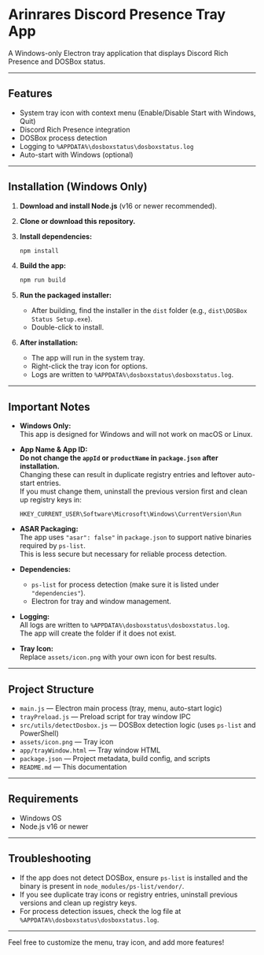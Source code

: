 # Arinrares Discord Presence Tray App

A Windows-only Electron tray application that displays Discord Rich Presence and DOSBox status.

---

## Features

- System tray icon with context menu (Enable/Disable Start with Windows, Quit)
- Discord Rich Presence integration
- DOSBox process detection
- Logging to `%APPDATA%\dosboxstatus\dosboxstatus.log`
- Auto-start with Windows (optional)

---

## Installation (Windows Only)

1. **Download and install Node.js** (v16 or newer recommended).

2. **Clone or download this repository.**

3. **Install dependencies:**
   ```powershell
   npm install
   ```

4. **Build the app:**
   ```powershell
   npm run build
   ```

5. **Run the packaged installer:**
   - After building, find the installer in the `dist` folder (e.g., `dist\DOSBox Status Setup.exe`).
   - Double-click to install.

6. **After installation:**
   - The app will run in the system tray.
   - Right-click the tray icon for options.
   - Logs are written to `%APPDATA%\dosboxstatus\dosboxstatus.log`.

---

## Important Notes

- **Windows Only:**  
  This app is designed for Windows and will not work on macOS or Linux.

- **App Name & App ID:**  
  **Do not change the `appId` or `productName` in `package.json` after installation.**  
  Changing these can result in duplicate registry entries and leftover auto-start entries.  
  If you must change them, uninstall the previous version first and clean up registry keys in:
  ```
  HKEY_CURRENT_USER\Software\Microsoft\Windows\CurrentVersion\Run
  ```

- **ASAR Packaging:**  
  The app uses `"asar": false"` in `package.json` to support native binaries required by `ps-list`.  
  This is less secure but necessary for reliable process detection.

- **Dependencies:**  
  - `ps-list` for process detection (make sure it is listed under `"dependencies"`).
  - Electron for tray and window management.

- **Logging:**  
  All logs are written to `%APPDATA%\dosboxstatus\dosboxstatus.log`.  
  The app will create the folder if it does not exist.

- **Tray Icon:**  
  Replace `assets/icon.png` with your own icon for best results.

---

## Project Structure

- `main.js` — Electron main process (tray, menu, auto-start logic)
- `trayPreload.js` — Preload script for tray window IPC
- `src/utils/detectDosbox.js` — DOSBox detection logic (uses `ps-list` and PowerShell)
- `assets/icon.png` — Tray icon
- `app/trayWindow.html` — Tray window HTML
- `package.json` — Project metadata, build config, and scripts
- `README.md` — This documentation

---

## Requirements

- Windows OS
- Node.js v16 or newer

---

## Troubleshooting

- If the app does not detect DOSBox, ensure `ps-list` is installed and the binary is present in `node_modules/ps-list/vendor/`.
- If you see duplicate tray icons or registry entries, uninstall previous versions and clean up registry keys.
- For process detection issues, check the log file at `%APPDATA%\dosboxstatus\dosboxstatus.log`.

---

Feel free to customize the menu, tray icon, and add more features!